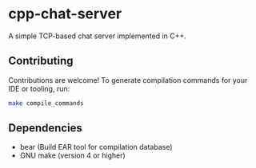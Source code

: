 # cpp-chat-server
A simple TCP-based chat server implemented in C++.

## Contributing

Contributions are welcome! To generate compilation commands for your IDE or
tooling, run:

```sh
make compile_commands
```

## Dependencies
- bear (Build EAR tool for compilation database)
- GNU make (version 4 or higher)
